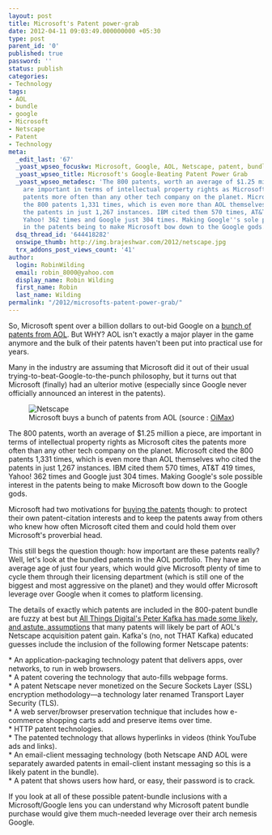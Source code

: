 ```yaml
---
layout: post
title: Microsoft's Patent power-grab
date: 2012-04-11 09:03:49.000000000 +05:30
type: post
parent_id: '0'
published: true
password: ''
status: publish
categories:
- Technology
tags:
- AOL
- bundle
- google
- Microsoft
- Netscape
- Patent
- Technology
meta:
  _edit_last: '67'
  _yoast_wpseo_focuskw: Microsoft, Google, AOL, Netscape, patent, bundle, technology
  _yoast_wpseo_title: Microsoft's Google-Beating Patent Power Grab
  _yoast_wpseo_metadesc: 'The 800 patents, worth an average of $1.25 million a piece,
    are important in terms of intellectual property rights as Microsoft cites the
    patents more often than any other tech company on the planet. Microsoft cited
    the 800 patents 1,331 times, which is even more than AOL themselves who cited
    the patents in just 1,267 instances. IBM cited them 570 times, AT&T 419 times,
    Yahoo! 362 times and Google just 304 times. Making Google''s sole possible interest
    in the patents being to make Microsoft bow down to the Google gods. '
  dsq_thread_id: '644418282'
  onswipe_thumb: http://img.brajeshwar.com/2012/netscape.jpg
  trx_addons_post_views_count: '41'
author:
  login: RobinWilding
  email: robin_8000@yahoo.com
  display_name: Robin Wilding
  first_name: Robin
  last_name: Wilding
permalink: "/2012/microsofts-patent-power-grab/"
---
```

<p>So, Microsoft spent over a billion dollars to out-bid Google on a <a href="http://www.nytimes.com/2012/04/10/technology/microsoft-to-buy-aol-patents-for-more-than-1-billion.html">bunch of patents from AOL</a>. But WHY? AOL isn't exactly a major player in the game anymore and the bulk of their patents haven't been put into practical use for years. </p>
<p>Many in the industry are assuming that Microsoft did it out of their usual trying-to-beat-Google-to-the-punch philosophy, but it turns out that Microsoft (finally) had an ulterior motive (especially since Google never officially announced an interest in the patents).</p>

<figure><img src="/static/2012/04/netscape.jpg" alt="Netscape" /><br />
<figcaption>Microsoft buys a bunch of patents from AOL (source : <a href="http://www.flickr.com/photos/oimax/2141263830/">OiMax</a>)</figcaption>
</figure>
<p>The 800 patents, worth an average of $1.25 million a piece, are important in terms of intellectual property rights as Microsoft cites the patents more often than any other tech company on the planet. Microsoft cited the 800 patents 1,331 times, which is even more than AOL themselves who cited the patents in just 1,267 instances. IBM cited them 570 times, AT&T 419 times, Yahoo! 362 times and Google just 304 times. Making Google's sole possible interest in the patents being to make Microsoft bow down to the Google gods. </p>
<p>Microsoft had two motivations for <a href="http://www.readwriteweb.com/enterprise/2012/04/analyzing-microsofts-1-billion.php">buying the patents</a> though: to protect their own patent-citation interests and to keep the patents away from others who knew how often Microsoft cited them and could hold them over Microsoft's proverbial head.</p>
<p>This still begs the question though: how important are these patents really? Well, let's look at the bundled patents in the AOL portfolio. They have an average age of just four years, which would give Microsoft plenty of time to cycle them through their licensing department (which is still one of the biggest and most aggressive on the planet) and they would offer Microsoft leverage over Google when it comes to platform licensing.</p>
<p>The details of exactly which patents are included in the 800-patent bundle are fuzzy at best but <a href="http://allthingsd.com/author/peter/">All Things Digital's Peter Kafka has made some likely, and astute, assumptions</a> that many patents will likely be part of AOL's Netscape acquisition patent gain. Kafka's (no, not THAT Kafka) educated guesses include the inclusion of the following former Netscape patents:</p>
<p>* An application-packaging technology patent that delivers apps, over networks, to run in web browsers.<br />
* A patent covering the technology that auto-fills webpage forms.<br />
* A patent Netscape never monetized on the Secure Sockets Layer (SSL) encryption methodology&mdash;a technology later renamed Transport Layer Security (TLS).<br />
* A web server/browser preservation technique that includes how e-commerce shopping carts add and preserve items over time.<br />
* HTTP patent technologies.<br />
* The patented technology that allows hyperlinks in videos (think YouTube ads and links).<br />
* An email-client messaging technology (both Netscape AND AOL were separately awarded patents in email-client instant messaging so this is a likely patent in the bundle).<br />
* A patent that shows users how hard, or easy, their password is to crack.</p>
<p>If you look at all of these possible patent-bundle inclusions with a Microsoft/Google lens you can understand why Microsoft patent bundle purchase would give them much-needed leverage over their arch nemesis Google.</p>
